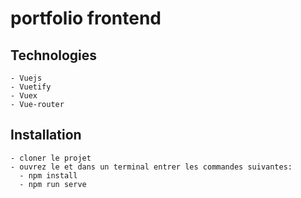 # portfolio frontend

## Technologies
    - Vuejs
    - Vuetify
    - Vuex
    - Vue-router

## Installation 
    - cloner le projet
    - ouvrez le et dans un terminal entrer les commandes suivantes:
      - npm install
      - npm run serve


